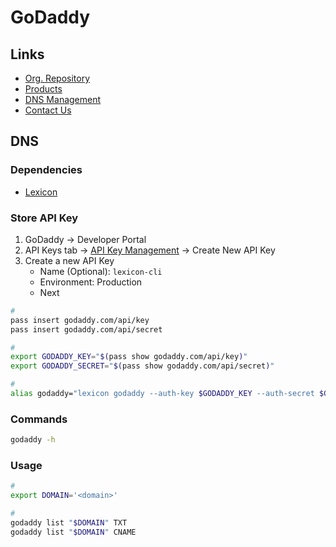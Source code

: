 # GoDaddy

## Links

- [Org. Repository](https://github.com/godaddy)
- [Products](https://account.godaddy.com/products)
- [DNS Management](https://dcc.godaddy.com/manage/example.com/dns)
- [Contact Us](https://godaddy.com/help/contact-us)

## DNS

### Dependencies

- [Lexicon](/lexicon/README.md)

### Store API Key

1. GoDaddy -> Developer Portal
2. API Keys tab -> [API Key Management](https://developer.godaddy.com/keys) -> Create New API Key
3. Create a new API Key
   - Name (Optional): `lexicon-cli`
   - Environment: Production
   - Next

```sh
#
pass insert godaddy.com/api/key
pass insert godaddy.com/api/secret

#
export GODADDY_KEY="$(pass show godaddy.com/api/key)"
export GODADDY_SECRET="$(pass show godaddy.com/api/secret)"

#
alias godaddy="lexicon godaddy --auth-key $GODADDY_KEY --auth-secret $GODADDY_SECRET"
```

### Commands

```sh
godaddy -h
```

### Usage

```sh
#
export DOMAIN='<domain>'

#
godaddy list "$DOMAIN" TXT
godaddy list "$DOMAIN" CNAME
```
